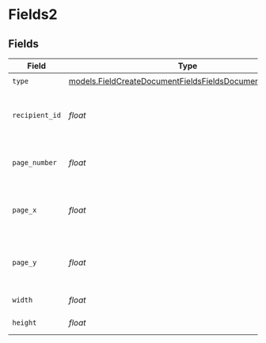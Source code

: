 # Fields2


## Fields

| Field                                                                                                                        | Type                                                                                                                         | Required                                                                                                                     | Description                                                                                                                  |
| ---------------------------------------------------------------------------------------------------------------------------- | ---------------------------------------------------------------------------------------------------------------------------- | ---------------------------------------------------------------------------------------------------------------------------- | ---------------------------------------------------------------------------------------------------------------------------- |
| `type`                                                                                                                       | [models.FieldCreateDocumentFieldsFieldsDocumentsFieldsType](../models/fieldcreatedocumentfieldsfieldsdocumentsfieldstype.md) | :heavy_check_mark:                                                                                                           | N/A                                                                                                                          |
| `recipient_id`                                                                                                               | *float*                                                                                                                      | :heavy_check_mark:                                                                                                           | The ID of the recipient to create the field for.                                                                             |
| `page_number`                                                                                                                | *float*                                                                                                                      | :heavy_check_mark:                                                                                                           | The page number the field will be on.                                                                                        |
| `page_x`                                                                                                                     | *float*                                                                                                                      | :heavy_check_mark:                                                                                                           | The X coordinate of where the field will be placed.                                                                          |
| `page_y`                                                                                                                     | *float*                                                                                                                      | :heavy_check_mark:                                                                                                           | The Y coordinate of where the field will be placed.                                                                          |
| `width`                                                                                                                      | *float*                                                                                                                      | :heavy_check_mark:                                                                                                           | The width of the field.                                                                                                      |
| `height`                                                                                                                     | *float*                                                                                                                      | :heavy_check_mark:                                                                                                           | The height of the field.                                                                                                     |